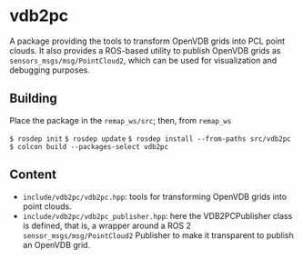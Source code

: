 vdb2pc
======

A package providing the tools to transform OpenVDB grids into PCL point clouds.
It also provides a ROS-based utility to publish OpenVDB grids as
`sensors_msgs/msg/PointCloud2`, which can be used for visualization
and debugging purposes.

Building
--------

Place the package in the `remap_ws/src`; then, from `remap_ws`

`$ rosdep init`
`$ rosdep update`
`$ rosdep install --from-paths src/vdb2pc`
`$ colcon build --packages-select vdb2pc`

Content
-------

- `include/vdb2pc/vdb2pc.hpp`: tools for transforming OpenVDB grids into point clouds.
- `include/vdb2pc/vdb2pc_publisher.hpp`: here the VDB2PCPublisher class is defined, that is,
	a wrapper around a ROS 2 `sensor_msgs/msg/PointCloud2` Publisher to make it transparent
	to publish an OpenVDB grid.